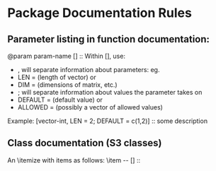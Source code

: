 
# Package Documentation Rules

## Parameter listing in function documentation: 
@param param-name [<type>] :: <documentation>
Within [], use: 
* , will separate information about parameters: eg.
* LEN = (length of vector) or
* DIM = (dimensions of matrix, etc.)
* ; will separate information about values the parameter takes on
* DEFAULT = (default value) or
* ALLOWED = (possibly a vector of allowed values)

Example:
[vector-int, LEN = 2; DEFAULT = c(1,2)] :: some description

## Class documentation (S3 classes)
An \itemize with items as follows:
\item <name> -- [<mode description as above>] :: <documentation>
